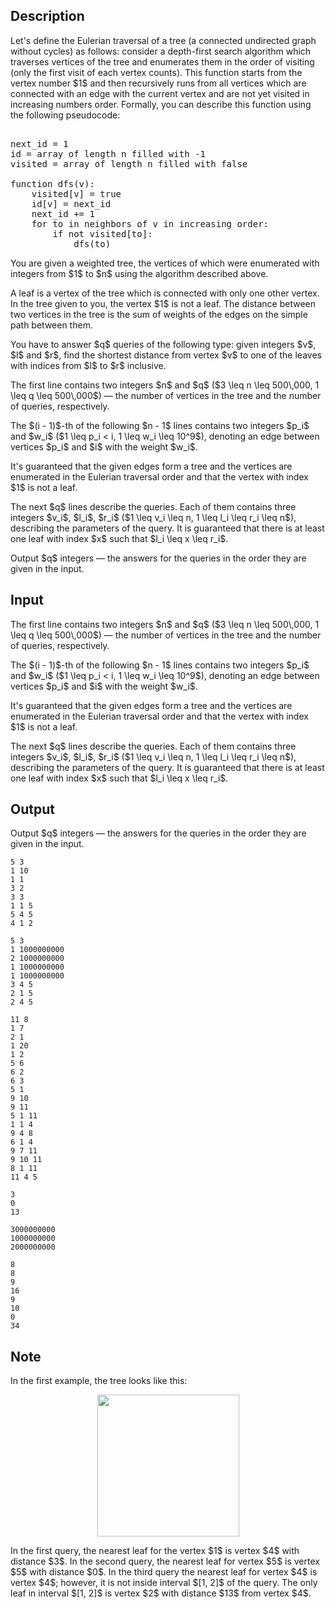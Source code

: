 ## Description

<div><p>Let's define the Eulerian traversal of a tree (a connected undirected graph without cycles) as follows: consider a depth-first search algorithm which traverses vertices of the tree and enumerates them in the order of visiting (only the first visit of each vertex counts). This function starts from the vertex number $1$ and then recursively runs from all vertices which are connected with an edge with the current vertex and are not yet visited in increasing numbers order. Formally, you can describe this function using the following pseudocode:</p><pre class="verbatim"><br>next_id = 1<br>id = array of length n filled with -1<br>visited = array of length n filled with false<br><br>function dfs(v):<br>    visited[v] = true<br>    id[v] = next_id<br>    next_id += 1<br>    for to in neighbors of v in increasing order:<br>        if not visited[to]:<br>            dfs(to)<br></pre><p>You are given a weighted tree, the vertices of which were enumerated with integers from $1$ to $n$ using the algorithm described above.</p><p>A <span class="tex-font-style-it">leaf</span> is a vertex of the tree which is connected with only one other vertex. In the tree given to you, the vertex $1$ is not a leaf. The distance between two vertices in the tree is the sum of weights of the edges on the simple path between them.</p><p>You have to answer $q$ queries of the following type: given integers $v$, $l$ and $r$, find the shortest distance from vertex $v$ to one of the leaves with indices from $l$ to $r$ inclusive. </p></div><div class="input-specification"><p>The first line contains two integers $n$ and $q$ ($3 \leq n \leq 500\,000, 1 \leq q \leq 500\,000$)&nbsp;— the number of vertices in the tree and the number of queries, respectively.</p><p>The $(i - 1)$-th of the following $n - 1$ lines contains two integers $p_i$ and $w_i$ ($1 \leq p_i &lt; i, 1 \leq w_i \leq 10^9$), denoting an edge between vertices $p_i$ and $i$ with the weight $w_i$.</p><p>It's guaranteed that the given edges form a tree and the vertices are enumerated in the Eulerian traversal order and that the vertex with index $1$ is not a leaf.</p><p>The next $q$ lines describe the queries. Each of them contains three integers $v_i$, $l_i$, $r_i$ ($1 \leq v_i \leq n, 1 \leq l_i \leq r_i \leq n$), describing the parameters of the query. It is guaranteed that there is at least one leaf with index $x$ such that $l_i \leq x \leq r_i$.</p></div><div class="output-specification"><p>Output $q$ integers&nbsp;— the answers for the queries in the order they are given in the input.</p></div>

## Input

<p>The first line contains two integers $n$ and $q$ ($3 \leq n \leq 500\,000, 1 \leq q \leq 500\,000$)&nbsp;— the number of vertices in the tree and the number of queries, respectively.</p><p>The $(i - 1)$-th of the following $n - 1$ lines contains two integers $p_i$ and $w_i$ ($1 \leq p_i &lt; i, 1 \leq w_i \leq 10^9$), denoting an edge between vertices $p_i$ and $i$ with the weight $w_i$.</p><p>It's guaranteed that the given edges form a tree and the vertices are enumerated in the Eulerian traversal order and that the vertex with index $1$ is not a leaf.</p><p>The next $q$ lines describe the queries. Each of them contains three integers $v_i$, $l_i$, $r_i$ ($1 \leq v_i \leq n, 1 \leq l_i \leq r_i \leq n$), describing the parameters of the query. It is guaranteed that there is at least one leaf with index $x$ such that $l_i \leq x \leq r_i$.</p>

## Output

<p>Output $q$ integers&nbsp;— the answers for the queries in the order they are given in the input.</p>





```input1
5 3
1 10
1 1
3 2
3 3
1 1 5
5 4 5
4 1 2
```




```input2
5 3
1 1000000000
2 1000000000
1 1000000000
1 1000000000
3 4 5
2 1 5
2 4 5
```




```input3
11 8
1 7
2 1
1 20
1 2
5 6
6 2
6 3
5 1
9 10
9 11
5 1 11
1 1 4
9 4 8
6 1 4
9 7 11
9 10 11
8 1 11
11 4 5
```




```output1
3
0
13
```




```output2
3000000000
1000000000
2000000000
```




```output3
8
8
9
16
9
10
0
34
```



## Note

<p>In the first example, the tree looks like this: </p><center> <img class="tex-graphics" height="227px" src="file://bDHtl97s.png" style="max-width: 100.0%;max-height: 100.0%;"> </center><p>In the first query, the nearest leaf for the vertex $1$ is vertex $4$ with distance $3$. In the second query, the nearest leaf for vertex $5$ is vertex $5$ with distance $0$. In the third query the nearest leaf for vertex $4$ is vertex $4$; however, it is not inside interval $[1, 2]$ of the query. The only leaf in interval $[1, 2]$ is vertex $2$ with distance $13$ from vertex $4$.</p>

